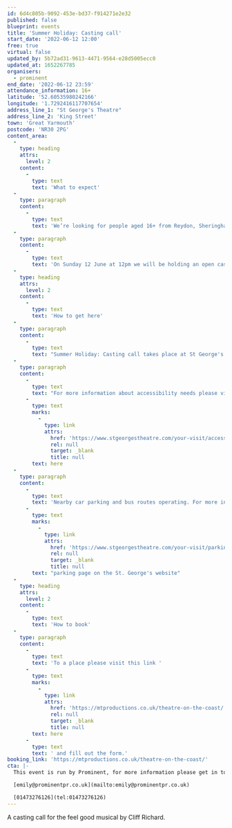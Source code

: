 ```yaml
---
id: 6d4c805b-9092-453e-bd37-f914271e2e32
published: false
blueprint: events
title: 'Summer Holiday: Casting call'
start_date: '2022-06-12 12:00'
free: true
virtual: false
updated_by: 5b72ad31-9613-4471-9564-e28d5005ecc0
updated_at: 1652267785
organisers:
  - prominent
end_date: '2022-06-12 23:59'
attendance_information: 16+
latitude: '52.60535980242166'
longitude: '1.7292416117707654'
address_line_1: "St George's Theatre"
address_line_2: 'King Street'
town: 'Great Yarmouth'
postcode: 'NR30 2PG'
content_area:
  -
    type: heading
    attrs:
      level: 2
    content:
      -
        type: text
        text: 'What to expect'
  -
    type: paragraph
    content:
      -
        type: text
        text: 'We’re looking for people aged 16+ from Reydon, Sheringham, Great Yarmouth and surrounding areas to get involved in our production of Summer Holiday!'
  -
    type: paragraph
    content:
      -
        type: text
        text: 'On Sunday 12 June at 12pm we will be holding an open casting call to audition those who would like to be involved. We’d love to see as many of you there as possible.'
  -
    type: heading
    attrs:
      level: 2
    content:
      -
        type: text
        text: 'How to get here'
  -
    type: paragraph
    content:
      -
        type: text
        text: "Summer Holiday: Casting call takes place at St George's Theatre, NR30 2PG on the 12th of June."
  -
    type: paragraph
    content:
      -
        type: text
        text: "For more information about accessibility needs please visit the St. George's website "
      -
        type: text
        marks:
          -
            type: link
            attrs:
              href: 'https://www.stgeorgestheatre.com/your-visit/accessibility/'
              rel: null
              target: _blank
              title: null
        text: here
  -
    type: paragraph
    content:
      -
        type: text
        text: 'Nearby car parking and bus routes operating. For more information please visit the '
      -
        type: text
        marks:
          -
            type: link
            attrs:
              href: 'https://www.stgeorgestheatre.com/your-visit/parking/'
              rel: null
              target: _blank
              title: null
        text: "parking page on the St. George's website"
  -
    type: heading
    attrs:
      level: 2
    content:
      -
        type: text
        text: 'How to book'
  -
    type: paragraph
    content:
      -
        type: text
        text: 'To a place please visit this link '
      -
        type: text
        marks:
          -
            type: link
            attrs:
              href: 'https://mtproductions.co.uk/theatre-on-the-coast/'
              rel: null
              target: _blank
              title: null
        text: here
      -
        type: text
        text: ' and fill out the form.'
booking_link: 'https://mtproductions.co.uk/theatre-on-the-coast/'
cta: |-
  This event is run by Prominent, for more information please get in touch via:

  [emily@prominentpr.co.uk](mailto:emily@prominentpr.co.uk)

  [01473276126](tel:01473276126)
---
```

A casting call for the feel good musical by Cliff Richard.